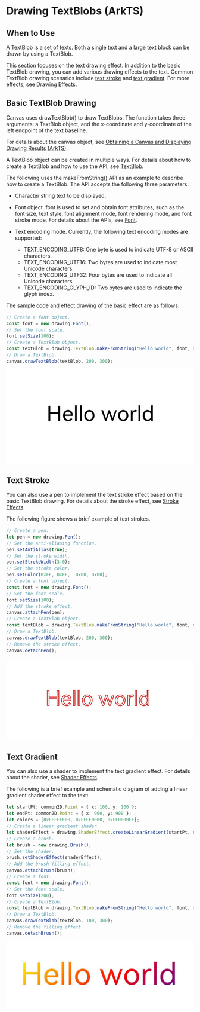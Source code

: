 # Drawing TextBlobs (ArkTS)


## When to Use

A TextBlob is a set of texts. Both a single text and a large text block can be drawn by using a TextBlob.


This section focuses on the text drawing effect. In addition to the basic TextBlob drawing, you can add various drawing effects to the text. Common TextBlob drawing scenarios include [text stroke](#text-stroke) and [text gradient](#text-gradient). For more effects, see [Drawing Effects](drawing-effect-overview.md).


## Basic TextBlob Drawing

Canvas uses drawTextBlob() to draw TextBlobs. The function takes three arguments: a TextBlob object, and the x-coordinate and y-coordinate of the left endpoint of the text baseline.


For details about the canvas object, see [Obtaining a Canvas and Displaying Drawing Results (ArkTS)](canvas-get-result-draw-arkts.md).


A TextBlob object can be created in multiple ways. For details about how to create a TextBlob and how to use the API, see [TextBlob](../reference/apis-arkgraphics2d/js-apis-graphics-drawing.md#textblob).


The following uses the makeFromString() API as an example to describe how to create a TextBlob. The API accepts the following three parameters:


- Character string text to be displayed.

- Font object. font is used to set and obtain font attributes, such as the font size, text style, font alignment mode, font rendering mode, and font stroke mode. For details about the APIs, see [Font](../reference/apis-arkgraphics2d/js-apis-graphics-drawing.md#font).

- Text encoding mode. Currently, the following text encoding modes are supported:
  - TEXT_ENCODING_UTF8: One byte is used to indicate UTF-8 or ASCII characters.
  - TEXT_ENCODING_UTF16: Two bytes are used to indicate most Unicode characters.
  - TEXT_ENCODING_UTF32: Four bytes are used to indicate all Unicode characters.
  - TEXT_ENCODING_GLYPH_ID: Two bytes are used to indicate the glyph index.


The sample code and effect drawing of the basic effect are as follows:


```ts
// Create a font object.
const font = new drawing.Font();
// Set the font scale.
font.setSize(100);
// Create a TextBlob object.
const textBlob = drawing.TextBlob.makeFromString("Hello world", font, drawing.TextEncoding.TEXT_ENCODING_UTF8);
// Draw a TextBlob.
canvas.drawTextBlob(textBlob, 200, 300);
```


![Screenshot_20241225151030139](figures/Screenshot_20241225151030139.jpg)


## Text Stroke

You can also use a pen to implement the text stroke effect based on the basic TextBlob drawing. For details about the stroke effect, see [Stroke Effects](basic-drawing-effect-arkts.md#stroke-effects).

The following figure shows a brief example of text strokes.

```ts
// Create a pen.
let pen = new drawing.Pen();
// Set the anti-aliasing function.
pen.setAntiAlias(true);
// Set the stroke width.
pen.setStrokeWidth(3.0);
// Set the stroke color.
pen.setColor(0xFF, 0xFF,  0x00, 0x00);
// Create a font object.
const font = new drawing.Font();
// Set the font scale.
font.setSize(100);
// Add the stroke effect.
canvas.attachPen(pen);
// Create a TextBlob object.
const textBlob = drawing.TextBlob.makeFromString("Hello world", font, drawing.TextEncoding.TEXT_ENCODING_UTF8);
// Draw a TextBlob.
canvas.drawTextBlob(textBlob, 200, 300);
// Remove the stroke effect.
canvas.detachPen();
```

![Screenshot_20241225152446749](figures/Screenshot_20241225152446749.jpg)


## Text Gradient

You can also use a shader to implement the text gradient effect. For details about the shader, see [Shader Effects](complex-drawing-effect-arkts.md#shader-effects).

The following is a brief example and schematic diagram of adding a linear gradient shader effect to the text:

```ts
let startPt: common2D.Point = { x: 100, y: 100 };
let endPt: common2D.Point = { x: 900, y: 900 };
let colors = [0xFFFFFF00, 0xFFFF0000, 0xFF0000FF];
// Create a linear gradient shader.
let shaderEffect = drawing.ShaderEffect.createLinearGradient(startPt, endPt, colors, drawing.TileMode.CLAMP);
// Create a brush.
let brush = new drawing.Brush();
// Set the shader.
brush.setShaderEffect(shaderEffect);
// Add the brush filling effect.
canvas.attachBrush(brush);
// Create a font.
const font = new drawing.Font();
// Set the font scale.
font.setSize(200);
// Create a TextBlob.
const textBlob = drawing.TextBlob.makeFromString("Hello world", font, drawing.TextEncoding.TEXT_ENCODING_UTF8);
// Draw a TextBlob.
canvas.drawTextBlob(textBlob, 100, 300);
// Remove the filling effect.
canvas.detachBrush();
```

![Screenshot_20241225155707415](figures/Screenshot_20241225155707415.jpg)
